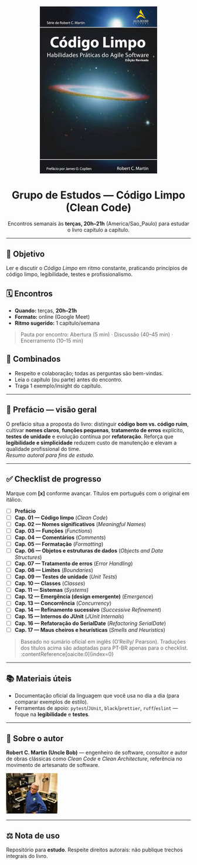 <!-- Capa do livro (fundo transparente) -->
<p align="center">
  <img src="assets/clean-code-cover.png" alt="Capa do livro Código Limpo (fundo transparente)" width="320" />
</p>

<h1 align="center">Grupo de Estudos — Código Limpo (Clean Code)</h1>

<p align="center">
  Encontros semanais às <strong>terças, 20h–21h</strong> (America/Sao_Paulo) para estudar o livro capítulo a capítulo.
</p>

---

## 📖 Objetivo
Ler e discutir o <em>Código Limpo</em> em ritmo constante, praticando princípios de código limpo, legibilidade, testes e profissionalismo.

## 🗓️ Encontros
- **Quando:** terças, **20h–21h**
- **Formato:** online (Google Meet)
- **Ritmo sugerido:** 1 capítulo/semana  
> Pauta por encontro: Abertura (5 min) · Discussão (40–45 min) · Encerramento (10–15 min)

## 🤝 Combinados
- Respeito e colaboração; todas as perguntas são bem-vindas.  
- Leia o capítulo (ou parte) antes do encontro.  
- Traga 1 exemplo/insight do capítulo.

---

## 🧷 Prefácio — visão geral
O prefácio situa a proposta do livro: distinguir **código bom vs. código ruim**, cultivar **nomes claros**, **funções pequenas**, **tratamento de erros** explícito, **testes de unidade** e evolução contínua por **refatoração**. Reforça que **legibilidade e simplicidade** reduzem custo de manutenção e elevam a qualidade profissional do time.  
*Resumo autoral para fins de estudo.*

---

## ✅ Checklist de progresso
Marque com **[x]** conforme avançar. Títulos em português com o original em itálico.

- [ ] **Prefácio**
- [ ] **Cap. 01 — Código limpo** (*Clean Code*)
- [ ] **Cap. 02 — Nomes significativos** (*Meaningful Names*)
- [ ] **Cap. 03 — Funções** (*Functions*)
- [ ] **Cap. 04 — Comentários** (*Comments*)
- [ ] **Cap. 05 — Formatação** (*Formatting*)
- [ ] **Cap. 06 — Objetos e estruturas de dados** (*Objects and Data Structures*)
- [ ] **Cap. 07 — Tratamento de erros** (*Error Handling*)
- [ ] **Cap. 08 — Limites** (*Boundaries*)
- [ ] **Cap. 09 — Testes de unidade** (*Unit Tests*)
- [ ] **Cap. 10 — Classes** (*Classes*)
- [ ] **Cap. 11 — Sistemas** (*Systems*)
- [ ] **Cap. 12 — Emergência (design emergente)** (*Emergence*)
- [ ] **Cap. 13 — Concorrência** (*Concurrency*)
- [ ] **Cap. 14 — Refinamento sucessivo** (*Successive Refinement*)
- [ ] **Cap. 15 — Internos do JUnit** (*JUnit Internals*)
- [ ] **Cap. 16 — Refatoração do SerialDate** (*Refactoring SerialDate*)
- [ ] **Cap. 17 — Maus cheiros e heurísticas** (*Smells and Heuristics*)

> Baseado no sumário oficial em inglês (O’Reilly/ Pearson). Traduções dos títulos acima são adaptadas para PT-BR apenas para o checklist. :contentReference[oaicite:0]{index=0}

---

## 📚 Materiais úteis
- Documentação oficial da linguagem que você usa no dia a dia (para comparar exemplos de estilo).  
- Ferramentas de apoio: `pytest`/`JUnit`, `black`/`prettier`, `ruff`/`eslint` — foque na **legibilidade** e **testes**.

---

## 👤 Sobre o autor
**Robert C. Martin (Uncle Bob)** — engenheiro de software, consultor e autor de obras clássicas como *Clean Code* e *Clean Architecture*, referência no movimento de artesanato de software.

<p align="left">
  <img src="assets/autor-robert-c-martin.jpg" alt="Foto de Robert C. Martin" width="140" />
</p>

---

## ⚖️ Nota de uso
Repositório para **estudo**. Respeite direitos autorais: não publique trechos integrais do livro.
